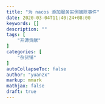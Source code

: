 ```yaml
---
title: "为 nacos 添加服务实例摘除事件"
date: 2020-03-04T11:40:24+08:00
keywords: []
description: ""
tags: [
    "开源贡献"
]
categories: [
    "杂货铺"
]
autoCollapseToc: false
author: "yuanzx"
markup: mmark
mathjax: false
draft: true
---
```


